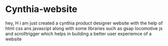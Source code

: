 # Cynthia-website
hey, H i am just created a cynthia  product designer website with the help  of html css ans javascipt along with some libraries such as gsap locomotive js and scrolltrigger which helps in building a better user experiemce  of a website 
